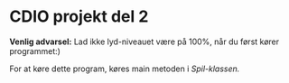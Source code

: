 # CDIO projekt del 2

**Venlig advarsel:** Lad ikke lyd-niveauet være på 100%, når du først kører programmet:)

For at køre dette program, køres main metoden i *Spil-klassen.*
